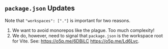 ## `package.json` Updates

Note that `"workspaces": ["."]` is important for two reasons.

1. We want to avoid monorepos like the plague. Too much complexity!
2. We do, however, need to signal that `package.json` is the workspace root for Vite.
   See: <https://o5p.me/6DBiLC> <https://o5p.me/Ld6Lvc>.
